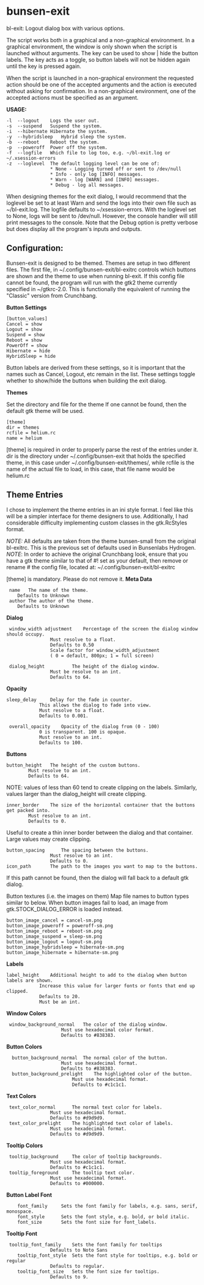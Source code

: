 # bunsen-exit

bl-exit:    Logout dialog box with various options.

The script works both in a graphical and a non-graphical environment. In a graphical environment, the window is only shown when the script is launched without arguments. The <Shift> key can be used to show | hide the button labels. The <Shift> key acts as a toggle, so button labels will not be hidden again until the <Shift> key is pressed again.  

When  the script is launched in a non-graphical environment the requested action should be one of the accepted arguments and the action is executed without asking for confirmation.
In a non-graphical environment, one of the accepted actions must be specified as an argument.

**USAGE:**  

	-l	--logout	Logs the user out.
	-s	--suspend	Suspend the system.
	-i	--hibernate	Hibernate the system.
	-y	--hybridsleep	Hybrid sleep the system.
	-b	--reboot	Reboot the system.
	-p	--poweroff	Power off the system.
	-f	--logfile	Which file to log too, e.g. ~/bl-exit.log or ~/.xsession-errors
	-z	--loglevel	The default logging level can be one of:
					* None - Logging turned off or sent to /dev/null
					* Info - only log [INFO] messages.
					* Warn - log [WARN] and [INFO] messages.
					* Debug - log all messages.
When designing themes for the exit dialog, I would recommend that the loglevel be set to at least Warn and send the logs into their own file such as ~/bl-exit.log. The logfile defaults to ~/xsession-errors. With the loglevel set to None, logs will be sent to /dev/null. However, the console handler will still print messages to the console. Note that the Debug option is pretty verbose but does display all the program's inputs and outputs. 
## Configuration:

Bunsen-exit is designed to be themed. Themes are setup in two different files. The first file, in ~/.config/bunsen-exit/bl-exitrc controls which buttons are shown and the theme to use when running bl-exit. If this config file cannot be found, the program will run with the gtk2 theme currently specified in ~/gtkrc-2.0. This is functionally the equivalent of running the "Classic" version from Crunchbang.

**Button Settings**

	[button_values] 
	Cancel = show 
	Logout = show 
	Suspend = show 
	Reboot = show 
	PowerOff = show 
	Hibernate = hide
	HybridSleep = hide

Button labels are derived from these settings, so it is important that the names such as Cancel, Logout, etc remain in the list. These settings toggle whether to show/hide the buttons when building the exit dialog.

**Themes**

Set the directory and file for the theme
If one cannot be found, then the default gtk theme will be used.

	[theme]
	dir = themes
	rcfile = helium.rc
	name = helium
[theme] is required in order to properly parse the rest of the entries under it. dir is the directory under ~/.config/bunsen-exit that holds the specified theme, in this case under ~/.config/bunsen-exit/themes/, while rcfile is the name of the actual file to load, in this case, that file name would be helium.rc

## Theme Entries
I chose to implement the theme entries in an ini style format. I feel like this will be a simpler interface for theme designers to use. Additionally, I had considerable difficulty implementing custom classes in the gtk.RcStyles format. 

*NOTE:* All defaults are taken from the theme bunsen-small from the original bl-exitrc. 
This is the previous set of defaults used in Bunsenlabs Hydrogen. 
*NOTE*: In order to achieve the original Crunchbang look, ensure that you have a gtk theme similar to that of #! set as your default, then remove or rename # the config file, located at: ~/.config/bunsen-exit/bl-exitrc

[theme] is mandatory. Please do not remove it. 
**Meta Data**
	
	 name	The name of the theme.
		Defaults to Unknown 
	 author	The author of the theme.
		Defaults to Unknown

**Dialog**

	 window_width adjustment	Percentage of the screen the dialog window should occupy. 
					Must resolve to a float. 
					Defaults to 0.50 
					Scale factor for window_width_adjustment 
					( 0 = default, 800px; 1 = full screen)

	 dialog_height			The height of the dialog window. 
					Must be resolve to an int. 
					Defaults to 64.
**Opacity**

	sleep_delay		Delay for the fade in counter. 
				This allows the dialog to fade into view.
				Must resolve to a float. 
				Defaults to 0.001.

	 overall_opacity	Opacity of the dialog from (0 - 100)
				0 is transparent. 100 is opaque. 
				Must resolve to an int. 
				Defaults to 100.
**Buttons**

	button_height	The height of the custom buttons.
			Must resolve to an int.
			Defaults to 64.
  
NOTE: values of less than 60 tend to create clipping on the labels. Similarly, values larger than the dialog_height will create clipping.

	inner_border	The size of the horizontal container that the buttons get packed into. 
			Must resolve to an int. 
			Defaults to 0.
Useful to create a thin inner border between the dialog and that container. Large values may create clipping.

	button_spacing		The spacing between the buttons. 
					Must resolve to an int. 
					Defaults to 0.
	icon_path		The path to the images you want to map to the buttons.
 
If this path cannot be found, then the dialog will fall back to a default gtk dialog.
   
   Button textures (i.e. the images on them) Map file names to button types similar to below. When button images fail to load, an image from gtk.STOCK_DIALOG_ERROR is loaded instead.

	button_image_cancel = cancel-sm.png
	button_image_poweroff = poweroff-sm.png
	button_image_reboot = reboot-sm.png
	button_image_suspend = sleep-sm.png
	button_image_logout = logout-sm.png
	button_image_hybridsleep = hibernate-sm.png
	button_image_hibernate = hibernate-sm.png
  **Labels**
   

	label_height	Additional height to add to the dialog when button labels are shown. 
				Increase this value for larger fonts or fonts that end up clipped. 
				Defaults to 20. 
				Must be an int.
**Window Colors**
   

	 window_background_normal	The color of the dialog window. 
						Must use hexadecimal color format. 
						Defaults to #838383.
**Button Colors**
  

	  button_background_normal	The normal color of the button. 
						Must use hexadecimal format. 
						Defaults to #838383.
	  button_background_prelight	The highlighted color of the button. 
							Must use hexadecimal format. 
							Defaults to #c1c1c1.
**Text Colors**
   

	 text_color_normal		The normal text color for labels. 
					Must use hexadecimal format.
					Defaults to #d9d9d9.
	 text_color_prelight	The highlighted text color of labels. 
					Must use hexadecimal format.
					Defaults to #d9d9d9.
**Tooltip Colors**
   

	 tooltip_background		The color of tooltip backgrounds.
					Must use hexadecimal format.
					Defaults to #c1c1c1.
	 tooltip_foreground		The tooltip text color. 
					Must use hexadecimal format.
					Defaults to #000000.
**Button Label Font**

		font_family		Sets the font family for labels, e.g. sans, serif, monospace. 
		font_style		Sets the font style, e.g. bold, or bold italic.
		font_size		Sets the font size for font_labels.
**Tooltip Font**
   

	 tooltip_font_family	Sets the font family for tooltips
					Defaults to Noto Sans
		tooltip_font_style	Sets the font style for tooltips, e.g. bold or regular
					Defaults to regular.
		tooltip_font_size	Sets the font size for tooltips.
					Defaults to 9.
